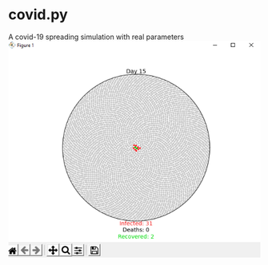 # covid.py
A covid-19 spreading simulation with real parameters
[![Product Name Screen Shot][product-screenshot]](https://ara-systems.net)


[product-screenshot]: images/screenshot.png
